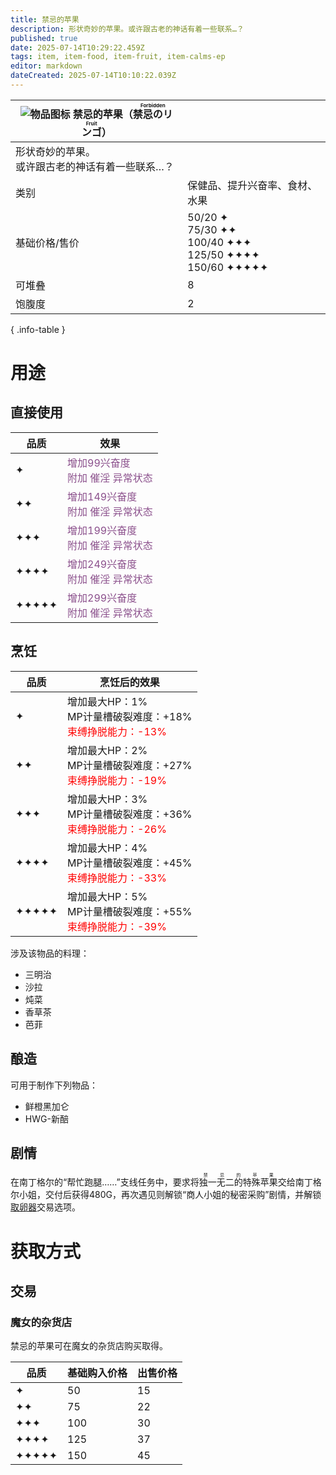 ```yaml
---
title: 禁忌的苹果
description: 形状奇妙的苹果。或许跟古老的神话有着一些联系…？
published: true
date: 2025-07-14T10:29:22.459Z
tags: item, item-food, item-fruit, item-calms-ep
editor: markdown
dateCreated: 2025-07-14T10:10:22.039Z
---
```


| <div markdown>![物品图标](/assets/global/items/forbidden_fruit.png) <span>禁忌的苹果（<ruby lang="ja">禁忌のリンゴ<rt>Forbidden Fruit</rt></ruby>）</span></div>||
| - | - |
| 形状奇妙的苹果。<br>或许跟古老的神话有着一些联系…？ ||
| 类别 | 保健品、提升兴奋率、食材、水果 |
| 基础价格/售价 | 50/20 ✦<br>75/30 ✦✦<br>100/40 ✦✦✦<br>125/50 ✦✦✦✦<br>150/60 ✦✦✦✦✦ |
| 可堆叠 | 8 |
| 饱腹度 | 2 |
{ .info-table }

# 用途

## 直接使用
| 品质 | 效果 |
| - | - |
| ✦ | <span style="color:#8b508c;">增加99兴奋度<br>附加 催淫 异常状态</span> |
| ✦✦ | <span style="color:#8b508c;">增加149兴奋度<br>附加 催淫 异常状态</span> |
| ✦✦✦ | <span style="color:#8b508c;">增加199兴奋度<br>附加 催淫 异常状态</span> |
| ✦✦✦✦ | <span style="color:#8b508c;">增加249兴奋度<br>附加 催淫 异常状态</span> |
| ✦✦✦✦✦ | <span style="color:#8b508c;">增加299兴奋度<br>附加 催淫 异常状态</span> |

## 烹饪
| 品质 | 烹饪后的效果 |
| - | - |
| ✦ | 增加最大HP：1%<br>MP计量槽破裂难度：+18%<br><span style="color:red;">束缚挣脱能力：-13%</span> |
| ✦✦ | 增加最大HP：2%<br>MP计量槽破裂难度：+27%<br><span style="color:red;">束缚挣脱能力：-19%</span> |
| ✦✦✦ | 增加最大HP：3%<br>MP计量槽破裂难度：+36%<br><span style="color:red;">束缚挣脱能力：-26%</span> |
| ✦✦✦✦ | 增加最大HP：4%<br>MP计量槽破裂难度：+45%<br><span style="color:red;">束缚挣脱能力：-33%</span> |
| ✦✦✦✦✦ | 增加最大HP：5%<br>MP计量槽破裂难度：+55%<br><span style="color:red;">束缚挣脱能力：-39%</span> |

涉及该物品的料理：
- 三明治
- 沙拉
- 炖菜
- 香草茶
- 芭菲

## 酿造
可用于制作下列物品：
- 鲜橙黑加仑
- HWG-新醅

## 剧情
在南丁格尔的“帮忙跑腿……”支线任务中，要求将<ruby>独一无二的特殊苹果<rt>禁忌的苹果</rt></ruby>交给南丁格尔小姐，交付后获得480G，再次遇见则解锁“商人小姐的秘密采购”剧情，并解锁[取卵器](egg-remover)交易选项。

# 获取方式

## 交易

### 魔女的杂货店

禁忌的苹果可在魔女的杂货店购买取得。

| 品质 | 基础购入价格 | 出售价格 |
| - | - | - |
| ✦ | 50 | 15 |
| ✦✦ | 75 | 22 |
| ✦✦✦ | 100 | 30 |
| ✦✦✦✦ | 125 | 37 |
| ✦✦✦✦✦ | 150 | 45 |